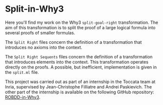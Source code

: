 # Split-in-Why3

Here you'll find my work on the Why3 ``split-goal-right`` transformation. The aim of this transformation is to split the proof of a large logical formula into several proofs of smaller formulas.

The ``Split Right`` files concern the definition of a transformation that introduces no axioms into the context.

The ``Split Right Sequents`` files concern the definition of a transformation that introduces elements into the context. This transformation operates directly on the proofs. A possible, but inefficient, implementation is given in the ``split.ml`` file.

This project was carried out as part of an internship in the Toccata team at Inria, supervised by Jean-Christophe Filliatre and Andrei Paskievich. The other part of the internship is available on the following GitHub repository: [ROBDD-in-Why3](https://github.com/desfreng/ROBDD-in-Why3).
